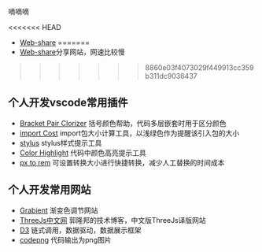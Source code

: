 嘀嘀嘀

<<<<<<< HEAD
- [Web-share](https://leedeea.github.io/LeeDeea/#/3D/Card-title-cloud)
=======
- [Web-share](https://leedeea.github.io/LeeDeea/#/3D/Card-title-cloud)分享网站，网速比较慢
>>>>>>> 8860e03f4073029f449913cc359b311dc9036437

## 个人开发vscode常用插件

- [Bracket Pair Clorizer]() 括号颜色帮助，代码多层嵌套时用于区分颜色
- [import Cost]() import包大小计算工具，以浅绿色作为提醒该引入包的大小
- [stylus]() stylus样式提示工具
- [Color Highlight]() 代码中颜色高亮提示工具
- [px to rem]() 可设置转换大小进行快捷转换，减少人工替换的时间成本

## 个人开发常用网站
- [Grabient](https://www.grabient.com/) 渐变色调节网站
- [ThreeJs中文网](http://www.yanhuangxueyuan.com/) 郭隆邦的技术博客，中文版ThreeJs译版网站
- [D3](https://www.d3js.org.cn/) 链式调用，数据驱动，数据展示框架
- [codepng](https://www.codepng.app/) 代码输出为png图片

